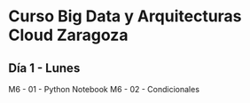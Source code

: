 # Curso Big Data y Arquitecturas Cloud Zaragoza

## Día 1 - Lunes

M6 - 01 - Python Notebook
M6 - 02 - Condicionales
